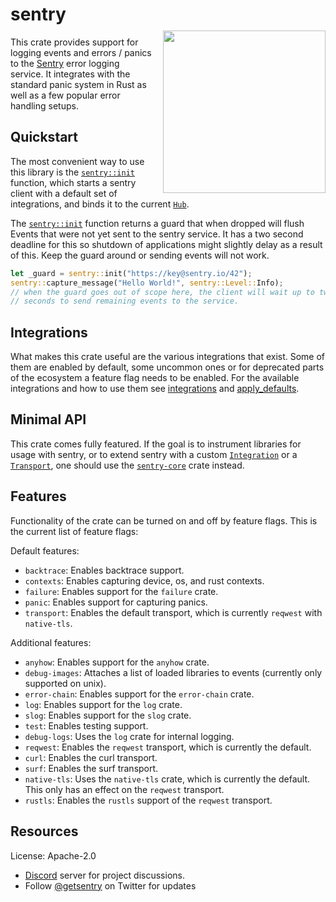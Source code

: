# sentry

<p style="margin: -10px 0 0 15px; padding: 0; float: right;">
  <a href="https://sentry.io/"><img
    src="https://sentry-brand.storage.googleapis.com/sentry-logo-black.png"
    style="width: 260px"></a>
</p>

This crate provides support for logging events and errors / panics to the
[Sentry](https://sentry.io/) error logging service.  It integrates with the standard panic
system in Rust as well as a few popular error handling setups.

## Quickstart

The most convenient way to use this library is the [`sentry::init`] function,
which starts a sentry client with a default set of integrations, and binds
it to the current [`Hub`].

The [`sentry::init`] function returns a guard that when dropped will flush Events that were not
yet sent to the sentry service.  It has a two second deadline for this so shutdown of
applications might slightly delay as a result of this.  Keep the guard around or sending events
will not work.

```rust
let _guard = sentry::init("https://key@sentry.io/42");
sentry::capture_message("Hello World!", sentry::Level::Info);
// when the guard goes out of scope here, the client will wait up to two
// seconds to send remaining events to the service.
```

[`sentry::init`]: https://docs.rs/sentry/0.19.0/sentry/fn.init.html
[`Hub`]: https://docs.rs/sentry/0.19.0/sentry/struct.Hub.html

## Integrations

What makes this crate useful are the various integrations that exist.  Some of them are enabled
by default, some uncommon ones or for deprecated parts of the ecosystem a feature flag needs to
be enabled.  For the available integrations and how to use them see
[integrations](https://docs.rs/sentry/0.19.0/sentry/integrations/index.html) and [apply_defaults](https://docs.rs/sentry/0.19.0/sentry/fn.apply_defaults.html).

## Minimal API

This crate comes fully featured. If the goal is to instrument libraries for usage
with sentry, or to extend sentry with a custom [`Integration`] or a [`Transport`],
one should use the [`sentry-core`] crate instead.

[`Integration`]: https://docs.rs/sentry/0.19.0/sentry/trait.Integration.html
[`Transport`]: https://docs.rs/sentry/0.19.0/sentry/trait.Transport.html
[`sentry-core`]: https://crates.io/crates/sentry-core

## Features

Functionality of the crate can be turned on and off by feature flags.  This is the current list
of feature flags:

Default features:

* `backtrace`: Enables backtrace support.
* `contexts`: Enables capturing device, os, and rust contexts.
* `failure`: Enables support for the `failure` crate.
* `panic`: Enables support for capturing panics.
* `transport`: Enables the default transport, which is currently `reqwest` with `native-tls`.

Additional features:

* `anyhow`: Enables support for the `anyhow` crate.
* `debug-images`: Attaches a list of loaded libraries to events (currently only supported on unix).
* `error-chain`: Enables support for the `error-chain` crate.
* `log`: Enables support for the `log` crate.
* `slog`: Enables support for the `slog` crate.
* `test`: Enables testing support.
* `debug-logs`: Uses the `log` crate for internal logging.
* `reqwest`: Enables the `reqwest` transport, which is currently the default.
* `curl`: Enables the curl transport.
* `surf`: Enables the surf transport.
* `native-tls`: Uses the `native-tls` crate, which is currently the default.
  This only has an effect on the `reqwest` transport.
* `rustls`: Enables the `rustls` support of the `reqwest` transport.

## Resources

License: Apache-2.0

- [Discord](https://discord.gg/ez5KZN7) server for project discussions.
- Follow [@getsentry](https://twitter.com/getsentry) on Twitter for updates
